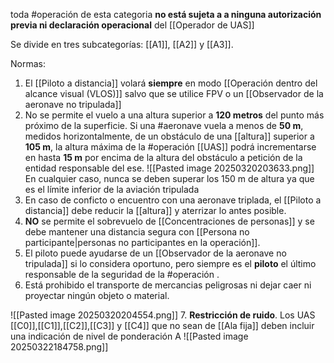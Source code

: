 toda #operación de esta categoria **no está sujeta a a ninguna autorización previa ni declaración operacional** del [[Operador de UAS]]

Se divide en tres subcategorías: [[A1]], [[A2]] y [[A3]].

Normas:
1. El [[Piloto a distancia]] volará **siempre** en modo [[Operación dentro del alcance visual (VLOS)]] salvo que se utilice FPV o un [[Observador de la aeronave no tripulada]]
2. No se permite el vuelo a una altura superior a **120 metros** del punto más próximo de la superficie. Si una #aeronave vuela a menos de **50 m**, medidos horizontalmente, de un obstáculo de una [[altura]] superior a **105 m**, la altura máxima de la #operación [[UAS]] podrá incrementarse en hasta **15 m** por encima de la altura del obstáculo a petición de la entidad responsable del ese.
![[Pasted image 20250320203633.png]]
	En cualquier caso, nunca se deben superar los 150 m de altura ya que es el límite inferior de la aviación tripulada
3. En caso de conficto o encuentro con una aeronave triplada, el [[Piloto a distancia]] debe reducir la [[altura]] y aterrizar lo antes posible.
4. **NO** se permite el sobrevuelo de [[Concentraciones de personas]] y se debe mantener una distancia segura con [[Persona no participante|personas no participantes en la operación]].
5. El piloto puede ayudarse de un [[Observador de la aeronave no tripulada]] si lo considera oportuno, pero siempre es el **piloto** el último responsable de la seguridad de la #operación .
6. Está prohibido el transporte de mercancias peligrosas ni dejar caer ni proyectar ningún objeto o material.

![[Pasted image 20250320204554.png]]
7. **Restricción de ruido**. Los UAS [[C0]],[[C1]],[[C2]],[[C3]] y [[C4]] que no sean de [[Ala fija]] deben incluir una indicación de nivel de ponderación A
![[Pasted image 20250322184758.png]]
